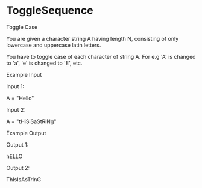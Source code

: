 # ToggleSequence

Toggle Case

You are given a character string A having length N, consisting of only lowercase and uppercase latin letters.

You have to toggle case of each character of string A. For e.g 'A' is changed to 'a', 'e' is changed to 'E', etc.

Example Input

Input 1:

A = "Hello"

Input 2:

A = "tHiSiSaStRiNg"


Example Output

Output 1:

hELLO

Output 2:

ThIsIsAsTrInG

